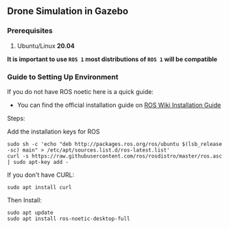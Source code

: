 ## Drone Simulation in Gazebo

### Prerequisites
1. Ubuntu/Linux **20.04**

**It is important to use `ROS 1` most distributions of `ROS 1` will be compatible**

### Guide to Setting Up Environment

If you do not have ROS noetic here is a quick guide:
- You can find the official installation guide on [ROS Wiki Installation Guide](https://wiki.ros.org/noetic/Installation/Ubuntu)

Steps:

Add the installation keys for ROS
```
sudo sh -c 'echo "deb http://packages.ros.org/ros/ubuntu $(lsb_release -sc) main" > /etc/apt/sources.list.d/ros-latest.list'
curl -s https://raw.githubusercontent.com/ros/rosdistro/master/ros.asc | sudo apt-key add -
```

If you don't have CURL:

```
sudo apt install curl
```

Then Install:

```
sudo apt update
sudo apt install ros-noetic-desktop-full
```
